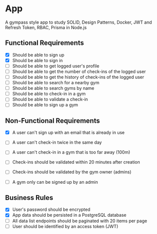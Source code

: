 # App

A gympass style app to study SOLID, Design Patterns, Docker, JWT and Refresh Token, RBAC, Prisma in Node.js

## Functional Requirements

- [x] Should be able to sign up
- [x] Should be able to sign in
- [ ] Should be able to get logged user's profile
- [ ] Should be able to get the number of check-ins of the logged user
- [ ] Should be able to get the history of check-ins of the logged user
- [ ] Should be able to search for a nearby gym
- [ ] Should be able to search gyms by name
- [ ] Should be able to check-in in a gym
- [ ] Should be able to validate a check-in
- [ ] Should be able to sign up a gym

## Non-Functional Requirements

- [x] A user can't sign up with an email that is already in use
- [ ] A user can't check-in twice in the same day
- [ ] A user can't check-in in a gym that is too far away (100m)
- [ ] Check-ins should be validated within 20 minutes after creation
- [ ] Check-ins should be validated by the gym owner (admins)
- [ ] A gym only can be signed up by an admin


## Business Rules

- [x] User's password should be encrypted
- [x] App data should be persisted in a PostgreSQL database
- [ ] All data list endpoints should be paginated with 20 items per page
- [ ] User should be identified by an access token (JWT)
